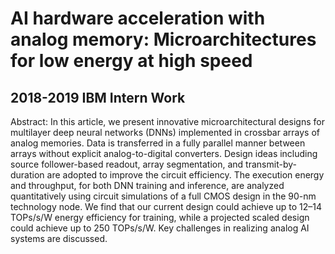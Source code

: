 # AI hardware acceleration with analog memory: Microarchitectures for low energy at high speed
## 2018-2019 IBM Intern Work

Abstract: In this article, we present innovative microarchitectural designs for multilayer deep neural networks (DNNs) implemented in crossbar arrays of analog memories. Data is transferred in a fully parallel manner between arrays without explicit analog-to-digital converters. Design ideas including source follower-based readout, array segmentation, and transmit-by-duration are adopted to improve the circuit efficiency. The execution energy and throughput, for both DNN training and inference, are analyzed quantitatively using circuit simulations of a full CMOS design in the 90-nm technology node. We find that our current design could achieve up to 12–14 TOPs/s/W energy efficiency for training, while a projected scaled design could achieve up to 250 TOPs/s/W. Key challenges in realizing analog AI systems are discussed.
